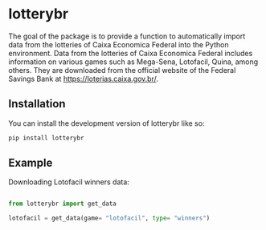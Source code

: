 # lotterybr

<!-- badges: start -->


<!-- badges: end -->

The goal of the package is to provide a function to automatically import
data from the lotteries of Caixa Economica Federal into the Python
environment. Data from the lotteries of Caixa Economica Federal includes
information on various games such as Mega-Sena, Lotofacil, Quina, among
others. They are downloaded from the official website of the Federal
Savings Bank at <https://loterias.caixa.gov.br/>.

## Installation

You can install the development version of lotterybr like so:

``` python
pip install lotterybr
```

## Example

Downloading Lotofacil winners data:

``` python

from lotterybr import get_data

lotofacil = get_data(game= "lotofacil", type= "winners")
```